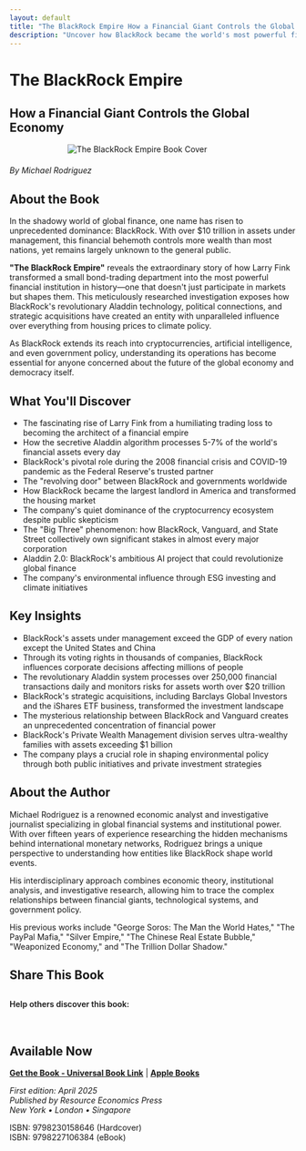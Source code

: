 ```yaml
---
layout: default
title: "The BlackRock Empire How a Financial Giant Controls the Global Economy"
description: "Uncover how BlackRock became the world's most powerful financial institution, controlling trillions in assets and shaping global markets from behind the scenes."
---
```


# The BlackRock Empire
## How a Financial Giant Controls the Global Economy

<img src="{{ site.baseurl }}/assets/images/BlackRock-Empire.webp" alt="The BlackRock Empire Book Cover" style="max-width: 300px; margin: 0 auto 20px; display: block;">

*By Michael Rodriguez*

## About the Book

In the shadowy world of global finance, one name has risen to unprecedented dominance: BlackRock. With over $10 trillion in assets under management, this financial behemoth controls more wealth than most nations, yet remains largely unknown to the general public.

**"The BlackRock Empire"** reveals the extraordinary story of how Larry Fink transformed a small bond-trading department into the most powerful financial institution in history—one that doesn't just participate in markets but shapes them. This meticulously researched investigation exposes how BlackRock's revolutionary Aladdin technology, political connections, and strategic acquisitions have created an entity with unparalleled influence over everything from housing prices to climate policy.

As BlackRock extends its reach into cryptocurrencies, artificial intelligence, and even government policy, understanding its operations has become essential for anyone concerned about the future of the global economy and democracy itself.

## What You'll Discover

- The fascinating rise of Larry Fink from a humiliating trading loss to becoming the architect of a financial empire
- How the secretive Aladdin algorithm processes 5-7% of the world's financial assets every day
- BlackRock's pivotal role during the 2008 financial crisis and COVID-19 pandemic as the Federal Reserve's trusted partner
- The "revolving door" between BlackRock and governments worldwide
- How BlackRock became the largest landlord in America and transformed the housing market
- The company's quiet dominance of the cryptocurrency ecosystem despite public skepticism
- The "Big Three" phenomenon: how BlackRock, Vanguard, and State Street collectively own significant stakes in almost every major corporation
- Aladdin 2.0: BlackRock's ambitious AI project that could revolutionize global finance
- The company's environmental influence through ESG investing and climate initiatives

## Key Insights

- BlackRock's assets under management exceed the GDP of every nation except the United States and China
- Through its voting rights in thousands of companies, BlackRock influences corporate decisions affecting millions of people
- The revolutionary Aladdin system processes over 250,000 financial transactions daily and monitors risks for assets worth over $20 trillion
- BlackRock's strategic acquisitions, including Barclays Global Investors and the iShares ETF business, transformed the investment landscape
- The mysterious relationship between BlackRock and Vanguard creates an unprecedented concentration of financial power
- BlackRock's Private Wealth Management division serves ultra-wealthy families with assets exceeding $1 billion
- The company plays a crucial role in shaping environmental policy through both public initiatives and private investment strategies

## About the Author

Michael Rodriguez is a renowned economic analyst and investigative journalist specializing in global financial systems and institutional power. With over fifteen years of experience researching the hidden mechanisms behind international monetary networks, Rodriguez brings a unique perspective to understanding how entities like BlackRock shape world events.

His interdisciplinary approach combines economic theory, institutional analysis, and investigative research, allowing him to trace the complex relationships between financial giants, technological systems, and government policy.

His previous works include "George Soros: The Man the World Hates," "The PayPal Mafia," "Silver Empire," "The Chinese Real Estate Bubble," "Weaponized Economy," and "The Trillion Dollar Shadow."

## Share This Book

<div class="social-share" style="margin: 30px 0;">
  <p style="margin-bottom: 15px; font-weight: 600;">Help others discover this book:</p>
  <a href="https://twitter.com/intent/tweet?text=Check out 'The BlackRock Empire' by Michael Rodriguez&url={{ site.url }}{{ site.baseurl }}{{ page.url }}&via=MRodriguezBooks" target="_blank" rel="noopener noreferrer" style="display: inline-block; margin-right: 15px; font-size: 24px; color: #1DA1F2;">
    <i class="fab fa-twitter-square"></i>
  </a>
  <a href="https://www.facebook.com/sharer/sharer.php?u={{ site.url }}{{ site.baseurl }}{{ page.url }}" target="_blank" rel="noopener noreferrer" style="display: inline-block; margin-right: 15px; font-size: 24px; color: #3b5998;">
    <i class="fab fa-facebook-square"></i>
  </a>
  <a href="https://www.linkedin.com/shareArticle?mini=true&url={{ site.url }}{{ site.baseurl }}{{ page.url }}&title=The BlackRock Empire by Michael Rodriguez" target="_blank" rel="noopener noreferrer" style="display: inline-block; margin-right: 15px; font-size: 24px; color: #0077b5;">
    <i class="fab fa-linkedin"></i>
  </a>
  <a href="mailto:?subject=Check out this book: The BlackRock Empire&body=I thought you might be interested in this book by Michael Rodriguez: {{ site.url }}{{ site.baseurl }}{{ page.url }}" style="display: inline-block; font-size: 24px; color: #333333;">
    <i class="fas fa-envelope-square"></i>
  </a>
</div>

## Available Now

**[Get the Book - Universal Book Link](https://books2read.com/u/3nxAe5)**  |  **[Apple Books](https://books.apple.com/us/book/the-blackrock-empire-how-a-financial-giant/id6744848638)**

*First edition: April 2025*  
*Published by Resource Economics Press*  
*New York • London • Singapore*

ISBN: 9798230158646 (Hardcover)  
ISBN: 9798227106384 (eBook)
